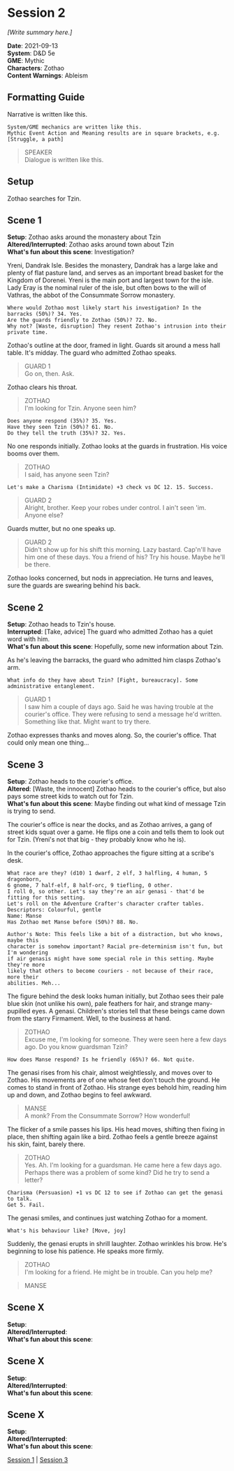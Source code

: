 # Session 2

*[Write summary here.]*

**Date**: 2021-09-13  
**System**: D&D 5e  
**GME**: Mythic  
**Characters**: Zothao  
**Content Warnings**: Ableism    

## Formatting Guide

Narrative is written like this.

    System/GME mechanics are written like this.  
    Mythic Event Action and Meaning results are in square brackets, e.g. [Struggle, a path]

> SPEAKER  
> Dialogue is written like this.  





## Setup

Zothao searches for Tzin.





## Scene 1
**Setup**: Zothao asks around the monastery about Tzin  
**Altered/Interrupted**: Zothao asks around town about Tzin  
**What's fun about this scene**: Investigation?  

Yreni, Dandrak Isle. Besides the monastery, Dandrak has a large lake and plenty of flat pasture land, and serves as an important bread basket for the Kingdom of Dorenei. Yreni is the main port and largest town for the isle. Lady Eray is the nominal ruler of the isle, but often bows to the will of Vathras, the abbot of the Consummate Sorrow monastery.

    Where would Zothao most likely start his investigation? In the barracks (50%)? 34. Yes.  
    Are the guards friendly to Zothao (50%)? 72. No.  
    Why not? [Waste, disruption] They resent Zothao's intrusion into their private time.  

Zothao's outline at the door, framed in light. Guards sit around a mess hall table. It's midday. The guard who admitted Zothao speaks.

> GUARD 1  
> Go on, then. Ask.

Zothao clears his throat.

> ZOTHAO  
> I'm looking for Tzin. Anyone seen him?

    Does anyone respond (35%)? 35. Yes.
    Have they seen Tzin (50%)? 61. No.
    Do they tell the truth (35%)? 32. Yes.

No one responds initially. Zothao looks at the guards in frustration. His voice booms over them.

> ZOTHAO  
> I said, has anyone seen Tzin?

    Let's make a Charisma (Intimidate) +3 check vs DC 12. 15. Success.

> GUARD 2  
> Alright, brother. Keep your robes under control. I ain't seen 'im. Anyone else?

Guards mutter, but no one speaks up.

> GUARD 2  
> Didn't show up for his shift this morning. Lazy bastard. Cap'n'll have him one of these days. You a friend of his? Try his house. Maybe he'll be there.

Zothao looks concerned, but nods in appreciation. He turns and leaves, sure the guards are swearing behind his back.





## Scene 2
**Setup**: Zothao heads to Tzin's house.  
**Interrupted**: [Take, advice] The guard who admitted Zothao has a quiet word with him.  
**What's fun about this scene**: Hopefully, some new information about Tzin.  

As he's leaving the barracks, the guard who admitted him clasps Zothao's arm.

    What info do they have about Tzin? [Fight, bureaucracy]. Some administrative entanglement.

> GUARD 1  
> I saw him a couple of days ago. Said he was having trouble at the courier's office. They were refusing to send a message he'd written. Something like that. Might want to try there.

Zothao expresses thanks and moves along. So, the courier's office. That could only mean one thing...





## Scene 3
**Setup**: Zothao heads to the courier's office.  
**Altered**: [Waste, the innocent] Zothao heads to the courier's office, but also pays some street kids to watch out for Tzin.  
**What's fun about this scene**: Maybe finding out what kind of message Tzin is trying to send.  

The courier's office is near the docks, and as Zothao arrives, a gang of street kids squat over a game. He flips one a coin and tells them to look out for Tzin. (Yreni's not that big - they probably know who he is).

In the courier's office, Zothao approaches the figure sitting at a scribe's desk.

    What race are they? (d10) 1 dwarf, 2 elf, 3 halfling, 4 human, 5 dragonborn,  
    6 gnome, 7 half-elf, 8 half-orc, 9 tiefling, 0 other.  
    I roll 0, so other. Let's say they're an air genasi - that'd be fitting for this setting.  
    Let's roll on the Adventure Crafter's character crafter tables.  
    Descriptors: Colourful, gentle  
    Name: Manse  
    Has Zothao met Manse before (50%)? 88. No.

    Author's Note: This feels like a bit of a distraction, but who knows, maybe this  
    character is somehow important? Racial pre-determinism isn't fun, but I'm wondering  
    if air genasis might have some special role in this setting. Maybe they're more  
    likely that others to become couriers - not because of their race, more their  
    abilities. Meh...

The figure behind the desk looks human initially, but Zothao sees their pale blue skin (not unlike his own), pale feathers for hair, and strange many-pupilled eyes. A genasi. Children's stories tell that these beings came down from the starry Firmament. Well, to the business at hand.

> ZOTHAO  
> Excuse me, I'm looking for someone. They were seen here a few days ago. Do you know guardsman Tzin?

    How does Manse respond? Is he friendly (65%)? 66. Not quite.

The genasi rises from his chair, almost weightlessly, and moves over to Zothao. His movements are of one whose feet don't touch the ground. He comes to stand in front of Zothao. His strange eyes behold him, reading him up and down, and Zothao begins to feel awkward.

> MANSE  
> A monk? From the Consummate Sorrow? How wonderful!

The flicker of a smile passes his lips. His head moves, shifting then fixing in place, then shifting again like a bird. Zothao feels a gentle breeze against his skin, faint, barely there.

> ZOTHAO  
> Yes. Ah. I'm looking for a guardsman. He came here a few days ago. Perhaps there was a problem of some kind? Did he try to send a letter?

    Charisma (Persuasion) +1 vs DC 12 to see if Zothao can get the genasi to talk.
    Get 5. Fail.

The genasi smiles, and continues just watching Zothao for a moment.

    What's his behaviour like? [Move, joy]

Suddenly, the genasi erupts in shrill laughter. Zothao wrinkles his brow. He's beginning to lose his patience. He speaks more firmly.

> ZOTHAO  
> I'm looking for a friend. He might be in trouble. Can you help me?

> MANSE  



## Scene X
**Setup**:  
**Altered/Interrupted**:  
**What's fun about this scene**:  






## Scene X
**Setup**:  
**Altered/Interrupted**:  
**What's fun about this scene**:  






## Scene X
**Setup**:  
**Altered/Interrupted**:  
**What's fun about this scene**:  


[Session 1](https://github.com/jimmyturnip/dragon-wing-5e/blob/master/session-01.md) | [Session 3](https://github.com/jimmyturnip/dragon-wing-5e/blob/master/session-03.md)
